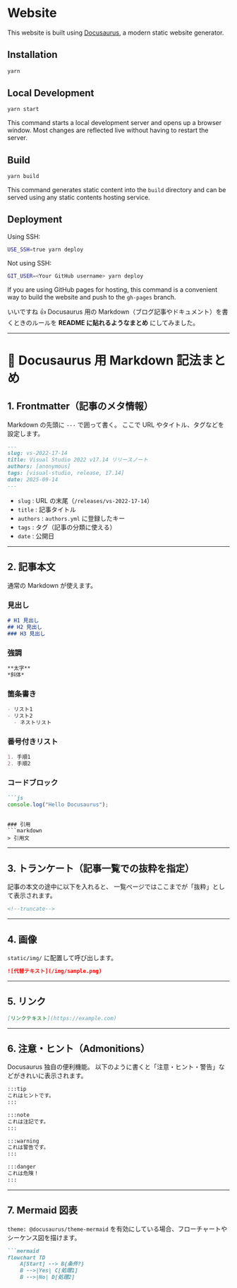 # Website

This website is built using [Docusaurus](https://docusaurus.io/), a modern static website generator.

## Installation

```bash
yarn
```

## Local Development

```bash
yarn start
```

This command starts a local development server and opens up a browser window. Most changes are reflected live without having to restart the server.

## Build

```bash
yarn build
```

This command generates static content into the `build` directory and can be served using any static contents hosting service.

## Deployment

Using SSH:

```bash
USE_SSH=true yarn deploy
```

Not using SSH:

```bash
GIT_USER=<Your GitHub username> yarn deploy
```

If you are using GitHub pages for hosting, this command is a convenient way to build the website and push to the `gh-pages` branch.

いいですね 👍
Docusaurus 用の Markdown（ブログ記事やドキュメント）を書くときのルールを **README に貼れるようなまとめ** にしてみました。

---

# 📑 Docusaurus 用 Markdown 記法まとめ

## 1. Frontmatter（記事のメタ情報）

Markdown の先頭に `---` で囲って書く。
ここで URL やタイトル、タグなどを設定します。

```markdown
---
slug: vs-2022-17-14
title: Visual Studio 2022 v17.14 リリースノート
authors: [anonymous]
tags: [visual-studio, release, 17.14]
date: 2025-09-14
---
```

* `slug` : URL の末尾（`/releases/vs-2022-17-14`）
* `title` : 記事タイトル
* `authors` : `authors.yml` に登録したキー
* `tags` : タグ（記事の分類に使える）
* `date` : 公開日

---

## 2. 記事本文

通常の Markdown が使えます。

### 見出し

```markdown
# H1 見出し
## H2 見出し
### H3 見出し
```

### 強調

```markdown
**太字**
*斜体*
```

### 箇条書き

```markdown
- リスト1
- リスト2
  - ネストリスト
```

### 番号付きリスト

```markdown
1. 手順1
2. 手順2
```

### コードブロック

````markdown
```js
console.log("Hello Docusaurus");
````

````

### 引用
```markdown
> 引用文
````

---

## 3. トランケート（記事一覧での抜粋を指定）

記事の本文の途中に以下を入れると、
一覧ページではここまでが「抜粋」として表示されます。

```markdown
<!--truncate-->
```

---

## 4. 画像

`static/img/` に配置して呼び出します。

```markdown
![代替テキスト](/img/sample.png)
```

---

## 5. リンク

```markdown
[リンクテキスト](https://example.com)
```

---

## 6. 注意・ヒント（Admonitions）

Docusaurus 独自の便利機能。
以下のように書くと「注意・ヒント・警告」などがきれいに表示されます。

```markdown
:::tip
これはヒントです。
:::

:::note
これは注記です。
:::

:::warning
これは警告です。
:::

:::danger
これは危険！
:::
```

---

## 7. Mermaid 図表

`theme: @docusaurus/theme-mermaid` を有効にしている場合、フローチャートやシーケンス図を描けます。

````markdown
```mermaid
flowchart TD
    A[Start] --> B{条件?}
    B -->|Yes| C[処理1]
    B -->|No| D[処理2]
````

```

